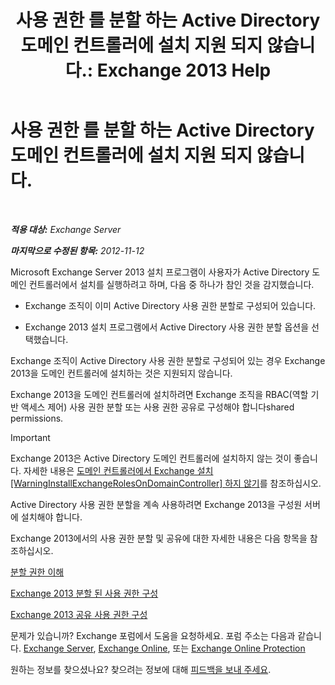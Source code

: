 ﻿---
title: '사용 권한 를 분할 하는 Active Directory 도메인 컨트롤러에 설치 지원 되지 않습니다.: Exchange 2013 Help'
TOCTitle: 사용 권한 를 분할 하는 Active Directory 도메인 컨트롤러에 설치 지원 되지 않습니다.
ms:assetid: 977e3758-5e09-40a2-80c1-fe344b1d8a2a
ms:mtpsurl: https://technet.microsoft.com/ko-kr/library/ms.exch.setupreadiness.installondcinadsplitpermissionmode(v=EXCHG.150)
ms:contentKeyID: 50483723
ms.date: 05/22/2018
mtps_version: v=EXCHG.150
ms.translationtype: MT
---

# 사용 권한 를 분할 하는 Active Directory 도메인 컨트롤러에 설치 지원 되지 않습니다.

 

_**적용 대상:** Exchange Server_

_**마지막으로 수정된 항목:** 2012-11-12_

Microsoft Exchange Server 2013 설치 프로그램이 사용자가 Active Directory 도메인 컨트롤러에서 설치를 실행하려고 하며, 다음 중 하나가 참인 것을 감지했습니다.

  - Exchange 조직이 이미 Active Directory 사용 권한 분할로 구성되어 있습니다.

  - Exchange 2013 설치 프로그램에서 Active Directory 사용 권한 분할 옵션을 선택했습니다.

Exchange 조직이 Active Directory 사용 권한 분할로 구성되어 있는 경우 Exchange 2013을 도메인 컨트롤러에 설치하는 것은 지원되지 않습니다.

Exchange 2013을 도메인 컨트롤러에 설치하려면 Exchange 조직을 RBAC(역할 기반 액세스 제어) 사용 권한 분할 또는 사용 권한 공유로 구성해야 합니다shared permissions.


> [!IMPORTANT]
> Exchange 2013은 Active Directory 도메인 컨트롤러에 설치하지 않는 것이 좋습니다. 자세한 내용은 <A href="installing-exchange-on-a-domain-controller-is-not-recommended-exchange-2013-help.md">도메인 컨트롤러에서 Exchange 설치 [WarningInstallExchangeRolesOnDomainController] 하지 않기</A>를 참조하십시오.



Active Directory 사용 권한 분할을 계속 사용하려면 Exchange 2013을 구성원 서버에 설치해야 합니다.

Exchange 2013에서의 사용 권한 분할 및 공유에 대한 자세한 내용은 다음 항목을 참조하십시오.

[분할 권한 이해](understanding-split-permissions-exchange-2013-help.md)

[Exchange 2013 분할 된 사용 권한 구성](configure-exchange-2013-for-split-permissions-exchange-2013-help.md)

[Exchange 2013 공유 사용 권한 구성](configure-exchange-2013-for-shared-permissions-exchange-2013-help.md)

문제가 있습니까? Exchange 포럼에서 도움을 요청하세요. 포럼 주소는 다음과 같습니다. [Exchange Server](https://go.microsoft.com/fwlink/p/?linkid=60612), [Exchange Online](https://go.microsoft.com/fwlink/p/?linkid=267542), 또는 [Exchange Online Protection](https://go.microsoft.com/fwlink/p/?linkid=285351)

원하는 정보를 찾으셨나요? 찾으려는 정보에 대해 [피드백을 보내 주세요](mailto:exsetuphelpfeedback@microsoft.com?subject=exchange%202013%20setup%20help%20feedback).


